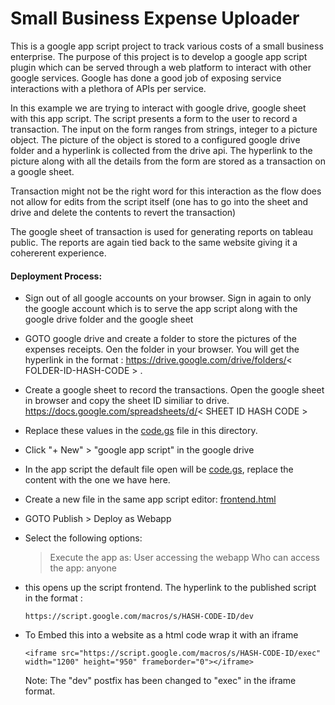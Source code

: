 # Small Business Expense Uploader

This is a google app script project to track various costs of a small business enterprise.
The purpose of this project is to develop a google app script plugin which can be served through a web platform to interact with other google services.
Google has done a good job of exposing service interactions with a plethora of APIs per service.

In this example we are trying to interact with google drive, google sheet with this app script.
The script presents a form to the user to record a transaction. The input on the form ranges from strings, integer to a picture object.
The picture of the object is stored to a configured google drive folder and a hyperlink is collected from the drive api.
The hyperlink to the picture along with all the details from the form are stored as a transaction on a google sheet.

Transaction might not be the right word for this interaction as the flow does not allow for edits from the script itself (one has to go into the sheet and drive and delete the contents to revert the transaction)

The google sheet of transaction is used for generating reports on tableau public. The reports are again tied back to the same website giving it a cohererent experience.

#### Deployment Process:

- Sign out of all google accounts on your browser. Sign in again to only the google account which is to serve the app script along with the google drive folder and the google sheet
- GOTO google drive and create a folder to store the pictures of the expenses receipts. Oen the folder in your browser. You will get the hyperlink in the format : https://drive.google.com/drive/folders/< FOLDER-ID-HASH-CODE > . 
- Create a google sheet to record the transactions. Open the google sheet in browser and copy the sheet ID similiar to drive. https://docs.google.com/spreadsheets/d/< SHEET ID HASH CODE >
- Replace these values in the [code.gs](code.gs) file in this directory.
- Click "+ New" > "google app script" in the google drive
- In the app script the default file open will be [code.gs](code.gs), replace the content with the one we have here.
- Create a new file in the same app script editor: [frontend.html](frontend.html)
- GOTO Publish > Deploy as Webapp
- Select the following options: 
    > Execute the app as: User accessing the webapp
    > Who can access the app: anyone
- this opens up the script frontend. The hyperlink to the published script in the format :
    ```
    https://script.google.com/macros/s/HASH-CODE-ID/dev
    ```

- To Embed this into a website as a html code wrap it with an iframe
    ```
    <iframe src="https://script.google.com/macros/s/HASH-CODE-ID/exec" width="1200" height="950" frameborder="0"></iframe>
    ```
    Note: The "dev" postfix has been changed to "exec" in the iframe format.